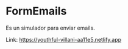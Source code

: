 # FormEmails
Es un simulador para enviar emails.

Link: https://youthful-villani-aa11e5.netlify.app
